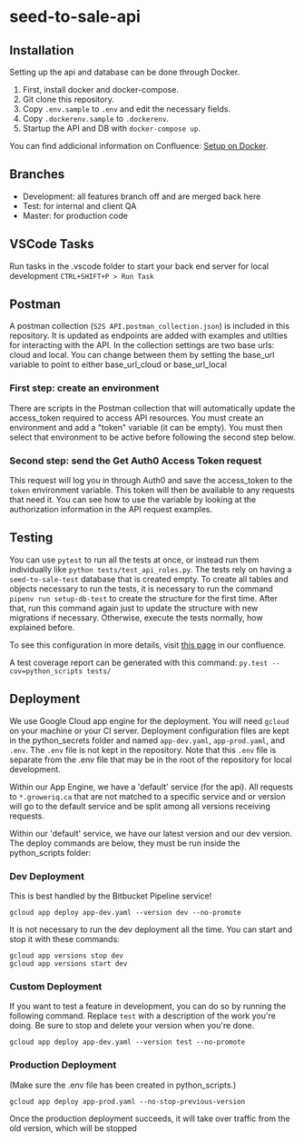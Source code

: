 # seed-to-sale-api

## Installation
Setting up the api and database can be done through Docker.

1. First, install docker and docker-compose.
1. Git clone this repository.
1. Copy `.env.sample` to `.env` and edit the necessary fields.
1. Copy `.dockerenv.sample` to `.dockerenv`.
1. Startup the API and DB with `docker-compose up`.

You can find addicional information on Confluence: [Setup on Docker](https://wilcompute.atlassian.net/wiki/spaces/SEED/pages/271450115/Setup+with+Docker).

## Branches
- Development: all features branch off and are merged back here
- Test: for internal and client QA
- Master: for production code

## VSCode Tasks
Run tasks in the .vscode folder to start your back end server for local development
`CTRL+SHIFT+P > Run Task`

## Postman
A postman collection (`S2S API.postman_collection.json`) is included in this repository. It is updated as endpoints are added with examples and utilties for interacting with the API. In the collection settings are two base urls: cloud and local. You can change between them by setting the base_url variable to point to either base_url_cloud or base_url_local

### First step: create an environment
There are scripts in the Postman collection that will automatically update the access_token required to access API resources. You must create an environment and add a "token" variable (it can be empty). You must then select that environment to be active before following the second step below. 

### Second step: send the Get Auth0 Access Token request
This request will log you in through Auth0 and save the access_token to the `token` environment variable. This token will then be available to any requests that need it. You can see how to use the variable by looking at the authorization information in the API request examples.

## Testing

You can use `pytest` to run all the tests at once, or instead run them individually like `python tests/test_api_roles.py`. The tests rely on having a `seed-to-sale-test` database that is created empty. To create all tables and objects necessary to run the tests, it is necessary to run the command `pipenv run setup-db-test` to create the structure for the first time. After that, run this command again just to update the structure with new migrations if necessary. Otherwise, execute the tests normally, how explained before.

To see this configuration in more details, visit [this page](https://wilcompute.atlassian.net/wiki/spaces/SEED/pages/2407366675/Setup+test+database+in+local+environment) in our confluence.

A test coverage report can be generated with this command: `py.test --cov=python_scripts tests/`

## Deployment

We use Google Cloud app engine for the deployment. You will need `gcloud` on your machine or your CI server.
Deployment configuration files are kept in the python_secrets folder and named `app-dev.yaml`, `app-prod.yaml`, and `.env`. The `.env` file is not kept in the repository. Note that this `.env` file is separate from the .env file that may be in the root of the repository for local development.

Within our App Engine, we have a 'default' service (for the api). All requests to `*.groweriq.ca` that are not matched to a specific service and or version will go to the default service and be split among all versions receiving requests.

Within our 'default' service, we have our latest version and our dev version. The deploy commands are below, they must be run inside the python_scripts folder:

### Dev Deployment
This is best handled by the Bitbucket Pipeline service!
```
gcloud app deploy app-dev.yaml --version dev --no-promote
```

It is not necessary to run the dev deployment all the time. You can start and stop it with these commands:
```
gcloud app versions stop dev
gcloud app versions start dev
```

### Custom Deployment
If you want to test a feature in development, you can do so by running the following command. Replace `test` with a description of the work you're doing. Be sure to stop and delete your version when you're done.

```
gcloud app deploy app-dev.yaml --version test --no-promote
```

### Production Deployment
(Make sure the .env file has been created in python_scripts.)
```
gcloud app deploy app-prod.yaml --no-stop-previous-version
```

Once the production deployment succeeds, it will take over traffic from the old version, which will be stopped
